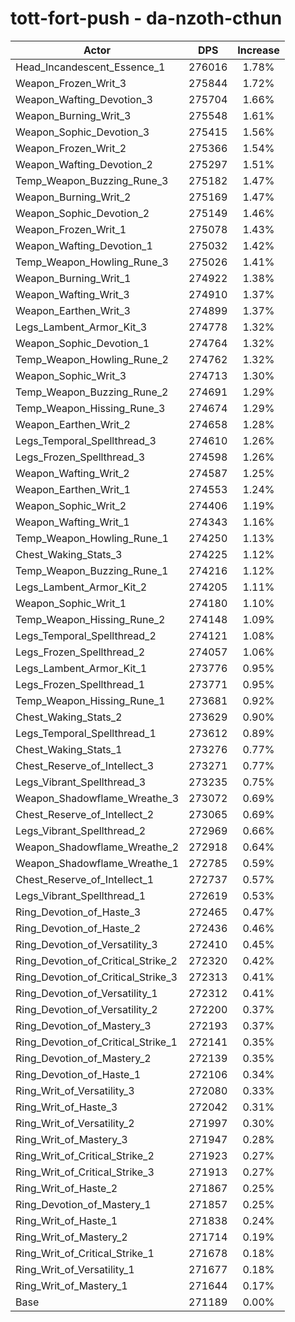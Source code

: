 # tott-fort-push - da-nzoth-cthun
| Actor | DPS | Increase |
|---|:---:|:---:|
|Head_Incandescent_Essence_1|276016|1.78%|
|Weapon_Frozen_Writ_3|275844|1.72%|
|Weapon_Wafting_Devotion_3|275704|1.66%|
|Weapon_Burning_Writ_3|275548|1.61%|
|Weapon_Sophic_Devotion_3|275415|1.56%|
|Weapon_Frozen_Writ_2|275366|1.54%|
|Weapon_Wafting_Devotion_2|275297|1.51%|
|Temp_Weapon_Buzzing_Rune_3|275182|1.47%|
|Weapon_Burning_Writ_2|275169|1.47%|
|Weapon_Sophic_Devotion_2|275149|1.46%|
|Weapon_Frozen_Writ_1|275078|1.43%|
|Weapon_Wafting_Devotion_1|275032|1.42%|
|Temp_Weapon_Howling_Rune_3|275026|1.41%|
|Weapon_Burning_Writ_1|274922|1.38%|
|Weapon_Wafting_Writ_3|274910|1.37%|
|Weapon_Earthen_Writ_3|274899|1.37%|
|Legs_Lambent_Armor_Kit_3|274778|1.32%|
|Weapon_Sophic_Devotion_1|274764|1.32%|
|Temp_Weapon_Howling_Rune_2|274762|1.32%|
|Weapon_Sophic_Writ_3|274713|1.30%|
|Temp_Weapon_Buzzing_Rune_2|274691|1.29%|
|Temp_Weapon_Hissing_Rune_3|274674|1.29%|
|Weapon_Earthen_Writ_2|274658|1.28%|
|Legs_Temporal_Spellthread_3|274610|1.26%|
|Legs_Frozen_Spellthread_3|274598|1.26%|
|Weapon_Wafting_Writ_2|274587|1.25%|
|Weapon_Earthen_Writ_1|274553|1.24%|
|Weapon_Sophic_Writ_2|274406|1.19%|
|Weapon_Wafting_Writ_1|274343|1.16%|
|Temp_Weapon_Howling_Rune_1|274250|1.13%|
|Chest_Waking_Stats_3|274225|1.12%|
|Temp_Weapon_Buzzing_Rune_1|274216|1.12%|
|Legs_Lambent_Armor_Kit_2|274205|1.11%|
|Weapon_Sophic_Writ_1|274180|1.10%|
|Temp_Weapon_Hissing_Rune_2|274148|1.09%|
|Legs_Temporal_Spellthread_2|274121|1.08%|
|Legs_Frozen_Spellthread_2|274057|1.06%|
|Legs_Lambent_Armor_Kit_1|273776|0.95%|
|Legs_Frozen_Spellthread_1|273771|0.95%|
|Temp_Weapon_Hissing_Rune_1|273681|0.92%|
|Chest_Waking_Stats_2|273629|0.90%|
|Legs_Temporal_Spellthread_1|273612|0.89%|
|Chest_Waking_Stats_1|273276|0.77%|
|Chest_Reserve_of_Intellect_3|273271|0.77%|
|Legs_Vibrant_Spellthread_3|273235|0.75%|
|Weapon_Shadowflame_Wreathe_3|273072|0.69%|
|Chest_Reserve_of_Intellect_2|273065|0.69%|
|Legs_Vibrant_Spellthread_2|272969|0.66%|
|Weapon_Shadowflame_Wreathe_2|272918|0.64%|
|Weapon_Shadowflame_Wreathe_1|272785|0.59%|
|Chest_Reserve_of_Intellect_1|272737|0.57%|
|Legs_Vibrant_Spellthread_1|272619|0.53%|
|Ring_Devotion_of_Haste_3|272465|0.47%|
|Ring_Devotion_of_Haste_2|272436|0.46%|
|Ring_Devotion_of_Versatility_3|272410|0.45%|
|Ring_Devotion_of_Critical_Strike_2|272320|0.42%|
|Ring_Devotion_of_Critical_Strike_3|272313|0.41%|
|Ring_Devotion_of_Versatility_1|272312|0.41%|
|Ring_Devotion_of_Versatility_2|272200|0.37%|
|Ring_Devotion_of_Mastery_3|272193|0.37%|
|Ring_Devotion_of_Critical_Strike_1|272141|0.35%|
|Ring_Devotion_of_Mastery_2|272139|0.35%|
|Ring_Devotion_of_Haste_1|272106|0.34%|
|Ring_Writ_of_Versatility_3|272080|0.33%|
|Ring_Writ_of_Haste_3|272042|0.31%|
|Ring_Writ_of_Versatility_2|271997|0.30%|
|Ring_Writ_of_Mastery_3|271947|0.28%|
|Ring_Writ_of_Critical_Strike_2|271923|0.27%|
|Ring_Writ_of_Critical_Strike_3|271913|0.27%|
|Ring_Writ_of_Haste_2|271867|0.25%|
|Ring_Devotion_of_Mastery_1|271857|0.25%|
|Ring_Writ_of_Haste_1|271838|0.24%|
|Ring_Writ_of_Mastery_2|271714|0.19%|
|Ring_Writ_of_Critical_Strike_1|271678|0.18%|
|Ring_Writ_of_Versatility_1|271677|0.18%|
|Ring_Writ_of_Mastery_1|271644|0.17%|
|Base|271189|0.00%|
